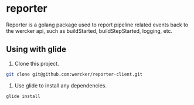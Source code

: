reporter
========

Reporter is a golang package used to report pipeline related events back to
the wercker api, such as buildStarted, buildStepStarted, logging, etc.

Using with glide
----------------

1) Clone this project.

```bash
git clone git@github.com:wercker/reporter-client.git
```

1) Use glide to install any dependencies.

```bash
glide install
```
